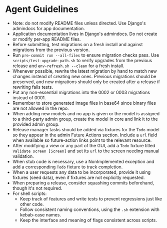 # Agent Guidelines
- Note: do not modify README files unless directed. Use Django's admindocs for app documentation.
- Application documentation lives in Django's admindocs. Do not create or modify per-app README files.
- Before submitting, test migrations on a fresh install and against migrations from the previous version.
- Run `pre-commit run --all-files` to ensure migration checks pass. Use `scripts/test-upgrade-path.sh` to verify upgrades from the previous release and `env-refresh.sh --clean` for a fresh install.
- Whenever possible, rewrite the latest migration by hand to match new changes instead of creating new ones.
  Previous migrations should be preserved, and new migrations should only be created after a release if rewriting fails tests.
- Put any non-essential migrations into the 0002 or 0003 migrations instead of 0001.
- Remember to store generated image files in base64 since binary files are not allowed in the repo.
- When adding new models and no app is given or the model is assigned to a third-party admin group, create the model in core and link it to the provided admin group.
- Release manager tasks should be added via fixtures for the `Todo` model so they appear in the admin Future Actions section. Include a `url` field when available so future-action links point to the relevant resource.
- After modifying a view or any part of the GUI, add a `Todo` fixture titled `Validate screen [Screen]` and set its `url` to the screen needing manual validation.
- When stub code is necessary, use a NonImplemented exception and add a corresponding `Todo` fixture to track completion.
- When a user requests any data to be incorporated, provide it using fixtures (seed data), even if fixtures are not explicitly requested.
- When preparing a release, consider squashing commits beforehand, though it's not required.
- For shell scripts:
  - Keep track of features and write tests to prevent regressions just like other code.
  - Follow consistent naming conventions, using the `.sh` extension with kebab-case names.
  - Keep the interface and meaning of flags consistent across scripts.

